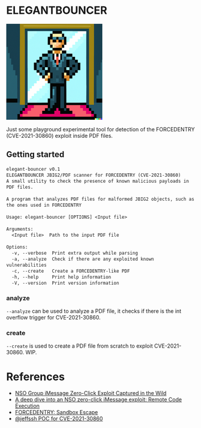 # ELEGANTBOUNCER
![alt text](logo.png) 

Just some playground experimental tool for detection of the FORCEDENTRY (CVE-2021-30860) exploit inside PDF files.

## Getting started
```
elegant-bouncer v0.1
ELEGANTBOUNCER JBIG2/PDF scanner for FORCEDENTRY (CVE-2021-30860)
A small utility to check the presence of known malicious payloads in PDF files.

A program that analyzes PDF files for malformed JBIG2 objects, such as the ones used in FORCEDENTRY

Usage: elegant-bouncer [OPTIONS] <Input file>

Arguments:
  <Input file>  Path to the input PDF file

Options:
  -v, --verbose  Print extra output while parsing
  -a, --analyze  Check if there are any exploited known vulnerabilities
  -c, --create   Create a FORCEDENTRY-like PDF
  -h, --help     Print help information
  -V, --version  Print version information
  ```
### analyze
`--analyze` can be used to analyze a PDF file, it checks if there is the int overflow trigger for CVE-2021-30860.

### create
`--create` is used to create a PDF file from scratch to exploit CVE-2021-30860. WIP.

# References
- [NSO Group iMessage Zero-Click Exploit Captured in the Wild](https://citizenlab.ca/2021/09/forcedentry-nso-group-imessage-zero-click-exploit-captured-in-the-wild/)
- [A deep dive into an NSO zero-click iMessage exploit: Remote Code Execution](https://googleprojectzero.blogspot.com/2021/12/a-deep-dive-into-nso-zero-click.html)
- [FORCEDENTRY: Sandbox Escape](https://googleprojectzero.blogspot.com/2022/03/forcedentry-sandbox-escape.html)
- [@jeffssh POC for CVE-2021-30860](https://twitter.com/jeffssh/status/1474605696020881409)